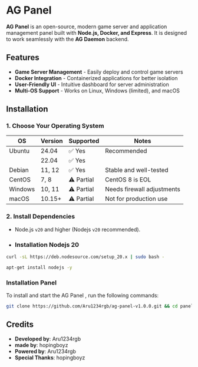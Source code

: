 # AG Panel  

**AG Panel** is an open-source, modern game server and application management panel built with **Node.js, Docker, and Express**. It is designed to work seamlessly with the **AG Daemon** backend.  



## Features  
- **Game Server Management** - Easily deploy and control game servers  
- **Docker Integration** - Containerized applications for better isolation  
- **User-Friendly UI** - Intuitive dashboard for server administration  
- **Multi-OS Support** - Works on Linux, Windows (limited), and macOS  

## Installation  

### 1. Choose Your Operating System  

| OS         | Version  | Supported | Notes                         |
|------------|----------|-----------|-------------------------------|
| Ubuntu     | 24.04    | ✅ Yes    | Recommended                   |
|            | 22.04    | ✅ Yes    |                               |
| Debian     | 11, 12   | ✅ Yes    | Stable and well-tested        |
| CentOS     | 7, 8     | ⚠️ Partial | CentOS 8 is EOL              |
| Windows    | 10, 11   | ⚠️ Partial | Needs firewall adjustments   |
| macOS      | 10.15+   | ⚠️ Partial | Not for production use       |

### 2. Install Dependencies  

* Node.js `v20` and higher (Nodejs `v20` recommended).
* ### Installation Nodejs 20

```bash
curl -sL https://deb.nodesource.com/setup_20.x | sudo bash -
```
```bash
apt-get install nodejs -y
```

### Installation Panel

To install and start the AG  Panel , run the following commands:

```bash
git clone https://github.com/Aru1234rgb/ag-panel-v1.0.0.git && cd panel-v1.0.0 && npm install && npm run seed && npm run createUser && node .
```

## Credits  
- **Developed by**: Aru1234rgb
- **made by**: hopingboyz   
- **Powered by**: Aru1234rgb
- **Special Thanks**: hopingboyz
